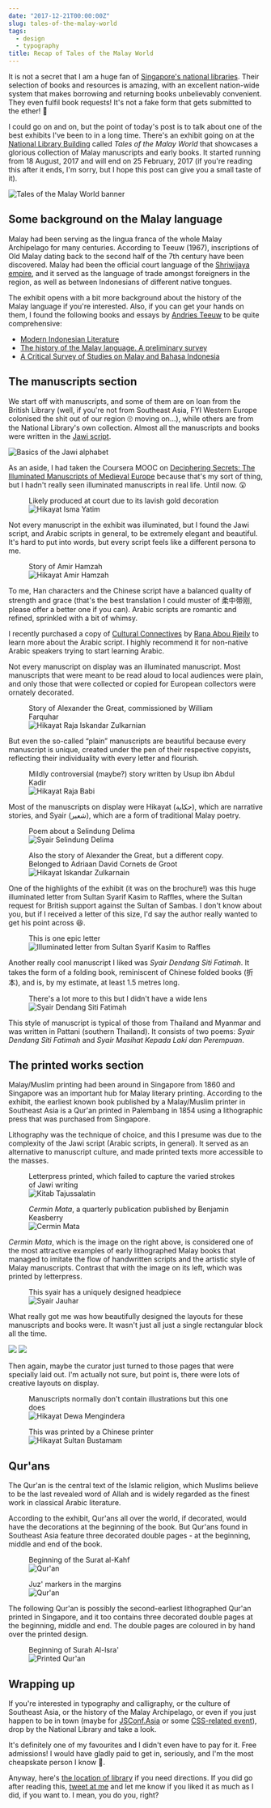 ```yaml
---
date: "2017-12-21T00:00:00Z"
slug: tales-of-the-malay-world
tags:
  - design
  - typography
title: Recap of Tales of the Malay World
---
```


It is not a secret that I am a huge fan of [Singapore's national libraries](https://www.nlb.gov.sg/). Their selection of books and resources is amazing, with an excellent nation-wide system that makes borrowing and returning books unbelievably convenient. They even fulfil book requests! It's not a fake form that gets submitted to the ether! <span class="emoji" role="img" tabindex="0" aria-label="person gesturing ok">&#x1F646;</span>

I could go on and on, but the point of today's post is to talk about one of the best exhibits I've been to in a long time. There's an exhibit going on at the [National Library Building](https://www.google.com.sg/maps/place/National+Library/@1.2967797,103.8518113,17.49z/data=!4m5!3m4!1s0x0:0xf23dddaa8432afc5!8m2!3d1.2975881!4d103.8543083?hl=en) called _Tales of the Malay World_ that showcases a glorious collection of Malay manuscripts and early books. It started running from 18 August, 2017 and will end on 25 February, 2017 (if you're reading this after it ends, I'm sorry, but I hope this post can give you a small taste of it).

<img srcset="/images/posts/malay-manuscripts/banner-480.png 480w, /images/posts/malay-manuscripts/banner-640.png 640w, /images/posts/malay-manuscripts/banner-960.png 960w, /images/posts/malay-manuscripts/banner-1280.png 1280w" sizes="(max-width: 400px) 100vw, (max-width: 960px) 75vw, 640px" src="/images/posts/malay-manuscripts/banner-640.png" alt="Tales of the Malay World banner" />

## Some background on the Malay language

Malay had been serving as the lingua franca of the whole Malay Archipelago for many centuries. According to Teeuw (1967), inscriptions of Old Malay dating back to the second half of the 7th century have been discovered. Malay had been the official court language of the [Shriwijaya empire](https://en.wikipedia.org/wiki/Srivijaya), and it served as the language of trade amongst foreigners in the region, as well as between Indonesians of different native tongues.

The exhibit opens with a bit more background about the history of the Malay language if you're interested. Also, if you can get your hands on them, I found the following books and essays by [Andries Teeuw](https://en.wikipedia.org/wiki/A._Teeuw) to be quite comprehensive:

- [Modern Indonesian Literature](http://www.springer.com/la/book/9789401502504)
- [The history of the Malay language. A preliminary survey](http://www.sabrizain.org/malaya/library/historymalaylang.pdf)
- [A Critical Survey of Studies on Malay and Bahasa Indonesia](http://www.springer.com/gp/book/9789401181570)

## The manuscripts section

We start off with manuscripts, and some of them are on loan from the British Library (well, if you're not from Southeast Asia, FYI Western Europe colonised the shit out of our region <span class="emoji" role="img" tabindex="0" aria-label="face with rolling eyes">&#x1F644;</span> moving on...), while others are from the National Library's own collection. Almost all the manuscripts and books were written in the [Jawi script](https://en.wikipedia.org/wiki/Jawi_alphabet).

<img srcset="/images/posts/malay-manuscripts/jawi-480.jpg 480w, /images/posts/malay-manuscripts/jawi-640.jpg 640w, /images/posts/malay-manuscripts/jawi-960.jpg 960w, /images/posts/malay-manuscripts/jawi-1280.jpg 1280w" sizes="(max-width: 400px) 100vw, (max-width: 960px) 75vw, 640px" src="/images/posts/malay-manuscripts/jawi-640.jpg" alt="Basics of the Jawi alphabet" />

As an aside, I had taken the Coursera MOOC on [Deciphering Secrets: The Illuminated Manuscripts of Medieval Europe](https://www.coursera.org/learn/medieval-europe/home/welcome) because that's my sort of thing, but I hadn't really seen illuminated manuscripts in real life. Until now. <span class="emoji" role="img" tabindex="0" aria-label="astonished face">&#x1F632;</span>

<figure>
    <figcaption>Likely produced at court due to its lavish gold decoration</figcaption>
    <img srcset="/images/posts/malay-manuscripts/hikayat-isma-yatim-480.jpg 480w, /images/posts/malay-manuscripts/hikayat-isma-yatim-640.jpg 640w, /images/posts/malay-manuscripts/hikayat-isma-yatim-960.jpg 960w, /images/posts/malay-manuscripts/hikayat-isma-yatim-1280.jpg 1280w" sizes="(max-width: 400px) 100vw, (max-width: 960px) 75vw, 640px" src="/images/posts/malay-manuscripts/hikayat-isma-yatim-640.jpg" alt="Hikayat Isma Yatim" />
</figure>

Not every manuscript in the exhibit was illuminated, but I found the Jawi script, and Arabic scripts in general, to be extremely elegant and beautiful. It's hard to put into words, but every script feels like a different persona to me.

<figure>
    <figcaption>Story of Amir Hamzah</figcaption>
    <img srcset="/images/posts/malay-manuscripts/hikayat-amir-hamzah-480.jpg 480w, /images/posts/malay-manuscripts/hikayat-amir-hamzah-640.jpg 640w, /images/posts/malay-manuscripts/hikayat-amir-hamzah-960.jpg 960w, /images/posts/malay-manuscripts/hikayat-amir-hamzah-1280.jpg 1280w" sizes="(max-width: 400px) 100vw, (max-width: 960px) 75vw, 640px" src="/images/posts/malay-manuscripts/hikayat-amir-hamzah-640.jpg" alt="Hikayat Amir Hamzah" />
</figure>

To me, Han characters and the Chinese script have a balanced quality of strength and grace (that's the best translation I could muster of 柔中带刚, please offer a better one if you can). Arabic scripts are romantic and refined, sprinkled with a bit of whimsy.

<p class="note">I recently purchased a copy of <a href="http://rana.im/cultural-connectives/">Cultural Connectives</a> by <a href="http://rana.im/">Rana Abou Rjeily</a> to learn more about the Arabic script. I highly recommend it for non-native Arabic speakers trying to start learning Arabic.</p>

Not every manuscript on display was an illuminated manuscript. Most manuscripts that were meant to be read aloud to local audiences were plain, and only those that were collected or copied for European collectors were ornately decorated.

<figure>
    <figcaption>Story of Alexander the Great, commissioned by William Farquhar</figcaption>
    <img srcset="/images/posts/malay-manuscripts/hikayat-raja-iskandar-zulkarnian-480.jpg 480w, /images/posts/malay-manuscripts/hikayat-raja-iskandar-zulkarnian-640.jpg 640w, /images/posts/malay-manuscripts/hikayat-raja-iskandar-zulkarnian-960.jpg 960w, /images/posts/malay-manuscripts/hikayat-raja-iskandar-zulkarnian-1280.jpg 1280w" sizes="(max-width: 400px) 100vw, (max-width: 960px) 75vw, 640px" src="/images/posts/malay-manuscripts/hikayat-raja-iskandar-zulkarnian-640.jpg" alt="Hikayat Raja Iskandar Zulkarnian" />
</figure>

But even the so-called “plain” manuscripts are beautiful because every manuscript is unique, created under the pen of their respective copyists, reflecting their individuality with every letter and flourish.

<figure>
    <figcaption>Mildly controversial (maybe?) story written by Usup ibn Abdul Kadir</figcaption>
    <img srcset="/images/posts/malay-manuscripts/hikayat-raja-babi-480.jpg 480w, /images/posts/malay-manuscripts/hikayat-raja-babi-640.jpg 640w, /images/posts/malay-manuscripts/hikayat-raja-babi-960.jpg 960w, /images/posts/malay-manuscripts/hikayat-raja-babi-1280.jpg 1280w" sizes="(max-width: 400px) 100vw, (max-width: 960px) 75vw, 640px" src="/images/posts/malay-manuscripts/hikayat-raja-babi-640.jpg" alt="Hikayat Raja Babi" />
</figure>

Most of the manuscripts on display were Hikayat (<span dir="rtl" lang="ar">حكاية</span>), which are narrative stories, and Syair (<span dir="rtl" lang="ar">شعير</span>), which are a form of traditional Malay poetry.

<figure>
    <figcaption>Poem about a Selindung Delima</figcaption>
    <img srcset="/images/posts/malay-manuscripts/syair-selindung-delima-480.jpg 480w, /images/posts/malay-manuscripts/syair-selindung-delima-640.jpg 640w, /images/posts/malay-manuscripts/syair-selindung-delima-960.jpg 960w, /images/posts/malay-manuscripts/syair-selindung-delima-1280.jpg 1280w" sizes="(max-width: 400px) 100vw, (max-width: 960px) 75vw, 640px" src="/images/posts/malay-manuscripts/syair-selindung-delima-640.jpg" alt="Syair Selindung Delima" />
</figure>

<figure>
    <figcaption>Also the story of Alexander the Great, but a different copy. Belonged to Adriaan David Cornets de Groot</figcaption>
    <img srcset="/images/posts/malay-manuscripts/hikayat-iskandar-zulkarnain-480.jpg 480w, /images/posts/malay-manuscripts/hikayat-iskandar-zulkarnain-640.jpg 640w, /images/posts/malay-manuscripts/hikayat-iskandar-zulkarnain-960.jpg 960w, /images/posts/malay-manuscripts/hikayat-iskandar-zulkarnain-1280.jpg 1280w" sizes="(max-width: 400px) 100vw, (max-width: 960px) 75vw, 640px" src="/images/posts/malay-manuscripts/hikayat-iskandar-zulkarnain-640.jpg" alt="Hikayat Iskandar Zulkarnain" />
</figure>

One of the highlights of the exhibit (it was on the brochure!) was this huge illuminated letter from Sultan Syarif Kasim to Raffles, where the Sultan request for British support against the Sultan of Sambas. I don't know about you, but if I received a letter of this size, I'd say the author really wanted to get his point across <span class="emoji" role="img" tabindex="0" aria-label="face with stuck-out tongue & closed eyes">&#x1F606;</span>.

<figure>
    <figcaption>This is one epic letter</figcaption>
    <img src="/images/posts/malay-manuscripts/illuminated-letter.jpg" srcset="/images/posts/malay-manuscripts/illuminated-letter@2x.jpg 2x" alt="Illuminated letter from Sultan Syarif Kasim to Raffles" />
</figure>

Another really cool manuscript I liked was _Syair Dendang Siti Fatimah_. It takes the form of a folding book, reminiscent of Chinese folded books (折本), and is, by my estimate, at least 1.5 metres long.

<figure>
    <figcaption>There's a lot more to this but I didn't have a wide lens</figcaption>
    <img srcset="/images/posts/malay-manuscripts/syair-dendang-siti-fatimah-480.jpg 480w, /images/posts/malay-manuscripts/syair-dendang-siti-fatimah-640.jpg 640w, /images/posts/malay-manuscripts/syair-dendang-siti-fatimah-960.jpg 960w, /images/posts/malay-manuscripts/syair-dendang-siti-fatimah-1280.jpg 1280w" sizes="(max-width: 400px) 100vw, (max-width: 960px) 75vw, 640px" src="/images/posts/malay-manuscripts/syair-dendang-siti-fatimah-640.jpg" alt="Syair Dendang Siti Fatimah" />
</figure>

This style of manuscript is typical of those from Thailand and Myanmar and was written in Pattani (southern Thailand). It consists of two poems: _Syair Dendang Siti Fatimah_ and _Syair Masihat Kepada Laki dan Perempuan_.

## The printed works section

Malay/Muslim printing had been around in Singapore from 1860 and Singapore was an important hub for Malay literary printing. According to the exhibit, the earliest known book published by a Malay/Muslim printer in Southeast Asia is a Qur'an printed in Palembang in 1854 using a lithographic press that was purchased from Singapore.

Lithography was the technique of choice, and this I presume was due to the complexity of the Jawi script (Arabic scripts, in general). It served as an alternative to manuscript culture, and made printed texts more accessible to the masses.

<div class="figure-wrapper">
    <figure class="multiple">
        <figcaption>Letterpress printed, which failed to capture the varied strokes of Jawi writing</figcaption>
        <img src="/images/posts/malay-manuscripts/tajussalatin.jpg" srcset="/images/posts/malay-manuscripts/tajussalatin@2x.jpg 2x" alt="Kitab Tajussalatin" />
    </figure>
    <figure class="multiple">
        <figcaption><em>Cermin Mata</em>, a quarterly publication published by Benjamin Keasberry</figcaption>
        <img src="/images/posts/malay-manuscripts/cermin-mata.jpg" srcset="/images/posts/malay-manuscripts/cermin-mata@2x.jpg 2x" alt="Cermin Mata" />
    </figure>
</div>

_Cermin Mata_, which is the image on the right above, is considered one of the most attractive examples of early lithographed Malay books that managed to imitate the flow of handwritten scripts and the artistic style of Malay manuscripts. Contrast that with the image on its left, which was printed by letterpress.

<figure>
    <figcaption>This syair has a uniquely designed headpiece</figcaption>
    <img srcset="/images/posts/malay-manuscripts/syair-jauhar-480.jpg 480w, /images/posts/malay-manuscripts/syair-jauhar-640.jpg 640w, /images/posts/malay-manuscripts/syair-jauhar-960.jpg 960w, /images/posts/malay-manuscripts/syair-jauhar-1280.jpg 1280w" sizes="(max-width: 400px) 100vw, (max-width: 960px) 75vw, 640px" src="/images/posts/malay-manuscripts/syair-jauhar-640.jpg" alt="Syair Jauhar" />
</figure>

What really got me was how beautifully designed the layouts for these manuscripts and books were. It wasn't just all just a single rectangular block all the time.

<div class="figure-wrapper">
    <img class="multiple" src="/images/posts/malay-manuscripts/taper.jpg" srcset="/images/posts/malay-manuscripts/taper@2x.jpg 2x" />
    <img class="multiple" src="/images/posts/malay-manuscripts/taper2.jpg" srcset="/images/posts/malay-manuscripts/taper2@2x.jpg 2x" />
</div>

Then again, maybe the curator just turned to those pages that were specially laid out. I'm actually not sure, but point is, there were lots of creative layouts on display.

 <figure>
    <figcaption>Manuscripts normally don't contain illustrations but this one does</figcaption>
    <img srcset="/images/posts/malay-manuscripts/hikayat-dewa-mengindera-480.jpg 480w, /images/posts/malay-manuscripts/hikayat-dewa-mengindera-640.jpg 640w, /images/posts/malay-manuscripts/hikayat-dewa-mengindera-960.jpg 960w, /images/posts/malay-manuscripts/hikayat-dewa-mengindera-1280.jpg 1280w" sizes="(max-width: 400px) 100vw, (max-width: 960px) 75vw, 640px" src="/images/posts/malay-manuscripts/hikayat-dewa-mengindera-640.jpg" alt="Hikayat Dewa Mengindera" />
</figure>

<figure>
    <figcaption>This was printed by a Chinese printer</figcaption>
    <img srcset="/images/posts/malay-manuscripts/hikayat-sultan-bustamam-480.jpg 480w, /images/posts/malay-manuscripts/hikayat-sultan-bustamam-640.jpg 640w, /images/posts/malay-manuscripts/hikayat-sultan-bustamam-960.jpg 960w, /images/posts/malay-manuscripts/hikayat-sultan-bustamam-1280.jpg 1280w" sizes="(max-width: 400px) 100vw, (max-width: 960px) 75vw, 640px" src="/images/posts/malay-manuscripts/hikayat-sultan-bustamam-640.jpg" alt="Hikayat Sultan Bustamam" />
</figure>

## Qur'ans

The Qur'an is the central text of the Islamic religion, which Muslims believe to be the last revealed word of Allah and is widely regarded as the finest work in classical Arabic literature.

According to the exhibit, Qur'ans all over the world, if decorated, would have the decorations at the beginning of the book. But Qur'ans found in Southeast Asia feature three decorated double pages - at the beginning, middle and end of the book.

<div class="figure-wrapper">
    <figure class="multiple">
        <figcaption>Beginning of the Surat al-Kahf</figcaption>
        <img src="/images/posts/malay-manuscripts/quran.jpg" srcset="/images/posts/malay-manuscripts/quran@2x.jpg 2x" alt="Qur'an" />
    </figure>
    <figure class="multiple">
        <figcaption>Juz' markers in the margins</figcaption>
        <img src="/images/posts/malay-manuscripts/quran2.jpg" srcset="/images/posts/malay-manuscripts/quran2@2x.jpg 2x" alt="Qur'an" />
    </figure>
</div>

The following Qur'an is possibly the second-earliest lithographed Qur'an printed in Singapore, and it too contains three decorated double pages at the beginning, middle and end. The double pages are coloured in by hand over the printed design.

<figure>
    <figcaption>Beginning of Surah Al-Isra'</figcaption>
    <img srcset="/images/posts/malay-manuscripts/quran-480.jpg 480w, /images/posts/malay-manuscripts/quran-640.jpg 640w, /images/posts/malay-manuscripts/quran-960.jpg 960w, /images/posts/malay-manuscripts/quran--1280.jpg 1280w" sizes="(max-width: 400px) 100vw, (max-width: 960px) 75vw, 640px" src="/images/posts/malay-manuscripts/quran-640.jpg" alt="Printed Qur'an" />
</figure>

## Wrapping up

If you're interested in typography and calligraphy, or the culture of Southeast Asia, or the history of the Malay Archipelago, or even if you just happen to be in town (maybe for [JSConf.Asia](https://2018.jsconf.asia/) or some [CSS-related event](https://singaporecss.github.io/24/)), drop by the National Library and take a look.

It's definitely one of my favourites and I didn't even have to pay for it. Free admissions! I would have gladly paid to get in, seriously, and I'm the most cheapskate person I know <span class="emoji" role="img" tabindex="0" aria-label="ROFL">&#x1F923;</span>.

Anyway, here's [the location of library](https://www.openstreetmap.org/way/44414539) if you need directions. If you did go after reading this, [tweet at me](https://twitter.com/hj_chen) and let me know if you liked it as much as I did, if you want to. I mean, you do you, right?
